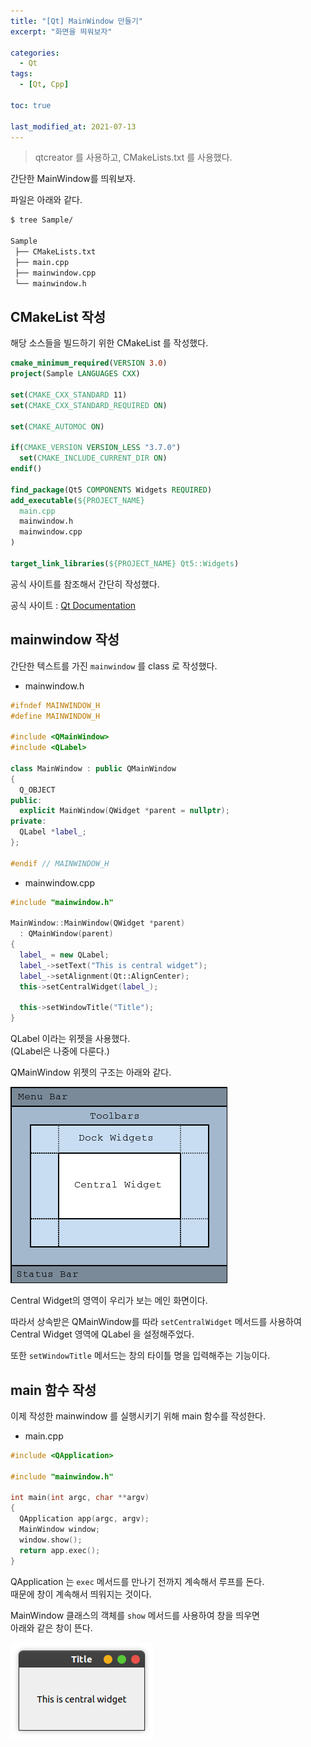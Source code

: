 ```yaml
---
title: "[Qt] MainWindow 만들기"
excerpt: "화면을 띄워보자"

categories:
  - Qt
tags:
  - [Qt, Cpp]

toc: true

last_modified_at: 2021-07-13
---
```


> qtcreator 를 사용하고, CMakeLists.txt 를 사용했다.

간단한 MainWindow를 띄워보자.

파일은 아래와 같다.

```bash
$ tree Sample/

Sample
 ├── CMakeLists.txt
 ├── main.cpp
 ├── mainwindow.cpp
 └── mainwindow.h
```


## CMakeList 작성

해당 소스들을 빌드하기 위한 CMakeList 를 작성했다.

```cmake
cmake_minimum_required(VERSION 3.0)
project(Sample LANGUAGES CXX)

set(CMAKE_CXX_STANDARD 11)
set(CMAKE_CXX_STANDARD_REQUIRED ON)

set(CMAKE_AUTOMOC ON)

if(CMAKE_VERSION VERSION_LESS "3.7.0")
  set(CMAKE_INCLUDE_CURRENT_DIR ON)
endif()

find_package(Qt5 COMPONENTS Widgets REQUIRED)
add_executable(${PROJECT_NAME}
  main.cpp
  mainwindow.h
  mainwindow.cpp
)

target_link_libraries(${PROJECT_NAME} Qt5::Widgets)
```

공식 사이트를 참조해서 간단히 작성했다.

공식 사이트 : [Qt Documentation](https://doc.qt.io/qt-5/cmake-manual.html)



## mainwindow 작성

간단한 텍스트를 가진 `mainwindow` 를 class 로 작성했다.

* mainwindow.h

```cpp
#ifndef MAINWINDOW_H
#define MAINWINDOW_H

#include <QMainWindow>
#include <QLabel>

class MainWindow : public QMainWindow
{
  Q_OBJECT
public:
  explicit MainWindow(QWidget *parent = nullptr);
private:
  QLabel *label_;
};

#endif // MAINWINDOW_H
```

* mainwindow.cpp

```cpp
#include "mainwindow.h"

MainWindow::MainWindow(QWidget *parent) 
  : QMainWindow(parent)
{
  label_ = new QLabel;
  label_->setText("This is central widget");
  label_->setAlignment(Qt::AlignCenter);
  this->setCentralWidget(label_);

  this->setWindowTitle("Title");
}​
```

QLabel 이라는 위젯을 사용했다.   
(QLabel은 나중에 다룬다.)

QMainWindow 위젯의 구조는 아래와 같다.

![image](/images/mainwindow.png)

Central Widget의 영역이 우리가 보는 메인 화면이다.

따라서 상속받은 QMainWindow를 따라 `setCentralWidget` 메서드를 사용하여    
Central Widget 영역에 QLabel 을 설정해주었다.

또한 `setWindowTitle` 메서드는 창의 타이틀 명을 입력해주는 기능이다.

## main 함수 작성

이제 작성한 mainwindow 를 실행시키기 위해 main 함수를 작성한다.

* main.cpp

```cpp
#include <QApplication>

#include "mainwindow.h"

int main(int argc, char **argv)
{
  QApplication app(argc, argv);
  MainWindow window;
  window.show();
  return app.exec();
}
```

QApplication 는 `exec` 메서드를 만나기 전까지 계속해서 루프를 돈다.   
때문에 창이 계속해서 띄워지는 것이다.

MainWindow 클래스의 객체를 `show` 메서드를 사용하여 창을 띄우면   
아래와 같은 창이 뜬다.

![image](/images/mainwindow_result.png)